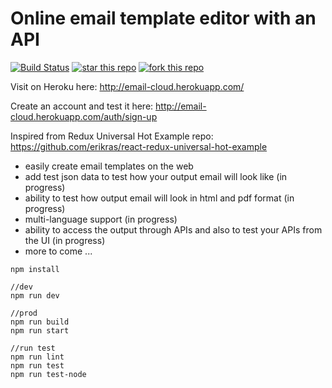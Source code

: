 # Online email template editor with an API

[![Build Status](https://travis-ci.org/liviuignat/email-templates.svg?branch=master)](https://travis-ci.org/liviuignat/email-templates)
[![star this repo](http://githubbadges.com/star.svg?user=liviuignat&repo=email-templates&style=default)](https://github.com/liviuignat/email-templates)
[![fork this repo](http://githubbadges.com/fork.svg?user=liviuignat&repo=email-templates&style=default)](https://github.com/liviuignat/email-templates/fork)

Visit on Heroku here: 
http://email-cloud.herokuapp.com/

Create an account and test it here: 
http://email-cloud.herokuapp.com/auth/sign-up

Inspired from Redux Universal Hot Example repo: 
https://github.com/erikras/react-redux-universal-hot-example

- easily create email templates on the web
- add test json data to test how your output email will look like (in progress)
- ability to test how output email will look in html and pdf format (in progress)
- multi-language support (in progress)
- ability to access the output through APIs and also to test your APIs from the UI (in progress)
- more to come ...

```
npm install

//dev
npm run dev

//prod
npm run build
npm run start

//run test
npm run lint
npm run test
npm run test-node
```
